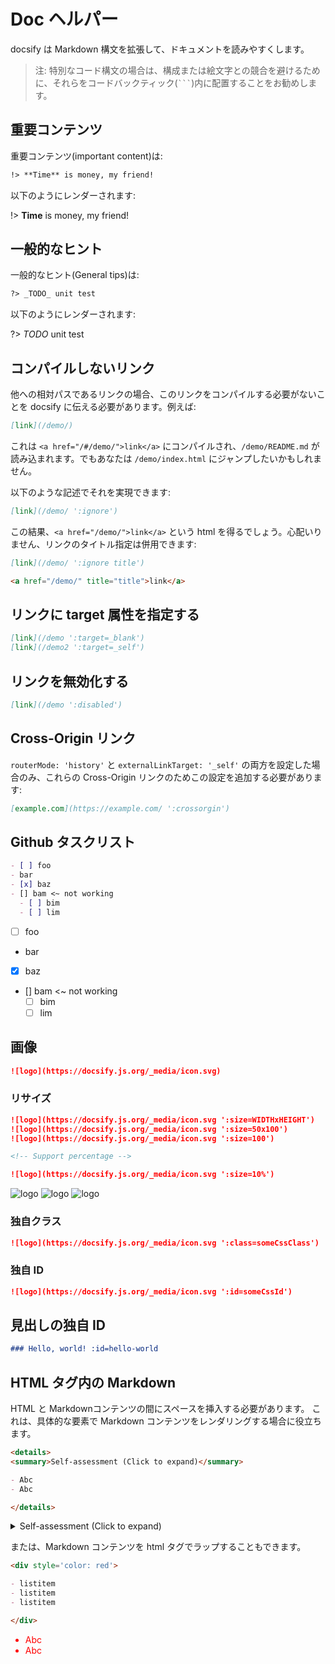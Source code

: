 # Doc ヘルパー

docsify は Markdown 構文を拡張して、ドキュメントを読みやすくします。

> 注: 特別なコード構文の場合は、構成または絵文字との競合を避けるために、それらをコードバックティック(` ``` `)内に配置することをお勧めします。

## 重要コンテンツ

重要コンテンツ(important content)は:

```markdown
!> **Time** is money, my friend!
```

以下のようにレンダーされます:

!> **Time** is money, my friend!

## 一般的なヒント

一般的なヒント(General tips)は:

```markdown
?> _TODO_ unit test
```

以下のようにレンダーされます:

?> _TODO_ unit test

## コンパイルしないリンク

他への相対パスであるリンクの場合、このリンクをコンパイルする必要がないことを docsify に伝える必要があります。例えば:

```md
[link](/demo/)
```

これは `<a href="/#/demo/">link</a>` にコンパイルされ、`/demo/README.md` が読み込まれます。でもあなたは `/demo/index.html` にジャンプしたいかもしれません。

以下のような記述でそれを実現できます:

```md
[link](/demo/ ':ignore')
```

この結果、`<a href="/demo/">link</a>` という html を得るでしょう。心配いりません、リンクのタイトル指定は併用できます:

```md
[link](/demo/ ':ignore title')

<a href="/demo/" title="title">link</a>
```

## リンクに target 属性を指定する

```md
[link](/demo ':target=_blank')
[link](/demo2 ':target=_self')
```

## リンクを無効化する

```md
[link](/demo ':disabled')
```

## Cross-Origin リンク

`routerMode: 'history'` と `externalLinkTarget: '_self'` の両方を設定した場合のみ、これらの Cross-Origin リンクのためこの設定を追加する必要があります:

```md
[example.com](https://example.com/ ':crossorgin')
```

## Github タスクリスト

```md
- [ ] foo
- bar
- [x] baz
- [] bam <~ not working
  - [ ] bim
  - [ ] lim
```

- [ ] foo
- bar
- [x] baz
- [] bam <~ not working
  - [ ] bim
  - [ ] lim

## 画像

```md
![logo](https://docsify.js.org/_media/icon.svg)
```

### リサイズ

```md
![logo](https://docsify.js.org/_media/icon.svg ':size=WIDTHxHEIGHT')
![logo](https://docsify.js.org/_media/icon.svg ':size=50x100')
![logo](https://docsify.js.org/_media/icon.svg ':size=100')

<!-- Support percentage -->

![logo](https://docsify.js.org/_media/icon.svg ':size=10%')
```

![logo](https://docsify.js.org/_media/icon.svg ':size=50x100')
![logo](https://docsify.js.org/_media/icon.svg ':size=100')
![logo](https://docsify.js.org/_media/icon.svg ':size=10%')

### 独自クラス

```md
![logo](https://docsify.js.org/_media/icon.svg ':class=someCssClass')
```

### 独自 ID

```md
![logo](https://docsify.js.org/_media/icon.svg ':id=someCssId')
```

## 見出しの独自 ID

```md
### Hello, world! :id=hello-world
```

## HTML タグ内の Markdown

HTML と Markdownコンテンツの間にスペースを挿入する必要があります。
これは、具体的な要素で Markdown コンテンツをレンダリングする場合に役立ちます。

```markdown
<details>
<summary>Self-assessment (Click to expand)</summary>

- Abc
- Abc

</details>
```

<details>
<summary>Self-assessment (Click to expand)</summary>

- Abc
- Abc

</details>

または、Markdown コンテンツを html タグでラップすることもできます。

```markdown
<div style='color: red'>

- listitem
- listitem
- listitem

</div>
```

<div style='color: red'>

- Abc
- Abc

</div>
